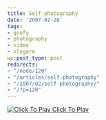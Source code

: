 ```yaml
---
title: Self-photography
date: '2007-02-28'
tags:
- goofy
- photography
- video
- vlogarm
wp:post_type: post
redirects:
- "/node/120"
- "/articles/self-photography"
- "/2007/02/self-photography/"
- "/?p=120"
---
```


[ ![](http://blip.tv/file/get/Bensheldon-Selfphotography203.flv.jpg "Click To Play") ](http://blip.tv/file/get/Bensheldon-Selfphotography203.flv)
[Click To Play](http://blip.tv/file/get/Bensheldon-Selfphotography203.flv)
